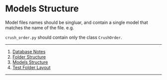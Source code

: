 # Models Structure

Model files names should be singluar, and contain a single model
that matches the name of the file.
e.g.

`crush_order.py` should contain only the class `CrushOrder`.

---
1. [Database Notes](Database%20Notes.md)
1. [Folder Structure](Folder%20Structure.md)
2. [Models Structure](Models%20Structure.md)
3. [Test Folder Layout](Test%20Folder%20Layout.md)
---

